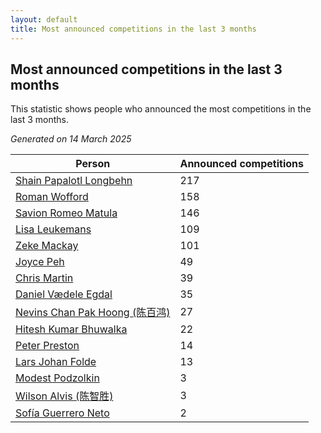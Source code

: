 ```yaml
---
layout: default
title: Most announced competitions in the last 3 months
---
```

## Most announced competitions in the last 3 months
This statistic shows people who announced the most competitions in the last 3 months.

*Generated on 14 March 2025*

| Person | Announced competitions |
| --- | --- |
| [Shain Papalotl Longbehn](https://www.worldcubeassociation.org/persons/2020LONG05) | 217 |
| [Roman Wofford](https://www.worldcubeassociation.org/persons/2017WOFF01) | 158 |
| [Savion Romeo Matula](https://www.worldcubeassociation.org/persons/2019MATU03) | 146 |
| [Lisa Leukemans](https://www.worldcubeassociation.org/persons/2021LEUK01) | 109 |
| [Zeke Mackay](https://www.worldcubeassociation.org/persons/2015MACK06) | 101 |
| [Joyce Peh](https://www.worldcubeassociation.org/persons/2017PEHJ01) | 49 |
| [Chris Martin](https://www.worldcubeassociation.org/persons/2013MART03) | 39 |
| [Daniel Vædele Egdal](https://www.worldcubeassociation.org/persons/2013EGDA01) | 35 |
| [Nevins Chan Pak Hoong (陈百鸿)](https://www.worldcubeassociation.org/persons/2010CHAN20) | 27 |
| [Hitesh Kumar Bhuwalka](https://www.worldcubeassociation.org/persons/2022BHUW01) | 22 |
| [Peter Preston](https://www.worldcubeassociation.org/persons/2017PRES02) | 14 |
| [Lars Johan Folde](https://www.worldcubeassociation.org/persons/2018FOLD01) | 13 |
| [Modest Podzolkin](https://www.worldcubeassociation.org/persons/2017PODZ01) | 3 |
| [Wilson Alvis (陈智胜)](https://www.worldcubeassociation.org/persons/2011ALVI01) | 3 |
| [Sofía Guerrero Neto](https://www.worldcubeassociation.org/persons/2017NETO02) | 2 |
